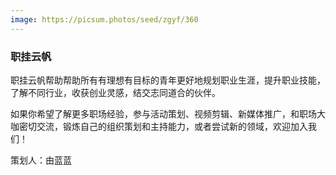 ```yaml
---
image: https://picsum.photos/seed/zgyf/360
---
```


### 职挂云帆

职挂云帆帮助帮助所有有理想有目标的青年更好地规划职业生涯，提升职业技能，了解不同行业，收获创业灵感，结交志同道合的伙伴。

如果你希望了解更多职场经验，参与活动策划、视频剪辑、新媒体推广，和职场大咖密切交流，锻炼自己的组织策划和主持能力，或者尝试新的领域，欢迎加入我们！

策划人：由蓝蓝

